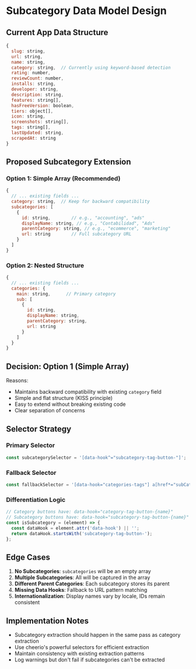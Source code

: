 # Subcategory Data Model Design

## Current App Data Structure

```javascript
{
  slug: string,
  url: string,
  name: string,
  category: string,  // Currently using keyword-based detection
  rating: number,
  reviewCount: number,
  installs: string,
  developer: string,
  description: string,
  features: string[],
  hasFreeVersion: boolean,
  tiers: object[],
  icon: string,
  screenshots: string[],
  tags: string[],
  lastUpdated: string,
  scrapedAt: string
}
```

## Proposed Subcategory Extension

### Option 1: Simple Array (Recommended)
```javascript
{
  // ... existing fields ...
  category: string,  // Keep for backward compatibility
  subcategories: [
    {
      id: string,        // e.g., "accounting", "ads"
      displayName: string, // e.g., "Contabilidad", "Ads"
      parentCategory: string, // e.g., "ecommerce", "marketing"
      url: string        // Full subcategory URL
    }
  ]
}
```

### Option 2: Nested Structure
```javascript
{
  // ... existing fields ...
  categories: {
    main: string,      // Primary category
    sub: [
      {
        id: string,
        displayName: string,
        parentCategory: string,
        url: string
      }
    ]
  }
}
```

## Decision: Option 1 (Simple Array)

Reasons:
- Maintains backward compatibility with existing `category` field
- Simple and flat structure (KISS principle)
- Easy to extend without breaking existing code
- Clear separation of concerns

## Selector Strategy

### Primary Selector
```javascript
const subcategorySelector = '[data-hook^="subcategory-tag-button-"]';
```

### Fallback Selector
```javascript
const fallbackSelector = '[data-hook="categories-tags"] a[href*="subCat="]';
```

### Differentiation Logic
```javascript
// Category buttons have: data-hook="category-tag-button-{name}"
// Subcategory buttons have: data-hook="subcategory-tag-button-{name}"
const isSubcategory = (element) => {
  const dataHook = element.attr('data-hook') || '';
  return dataHook.startsWith('subcategory-tag-button-');
};
```

## Edge Cases

1. **No Subcategories**: `subcategories` will be an empty array
2. **Multiple Subcategories**: All will be captured in the array
3. **Different Parent Categories**: Each subcategory stores its parent
4. **Missing Data Hooks**: Fallback to URL pattern matching
5. **Internationalization**: Display names vary by locale, IDs remain consistent

## Implementation Notes

- Subcategory extraction should happen in the same pass as category extraction
- Use cheerio's powerful selectors for efficient extraction
- Maintain consistency with existing extraction patterns
- Log warnings but don't fail if subcategories can't be extracted